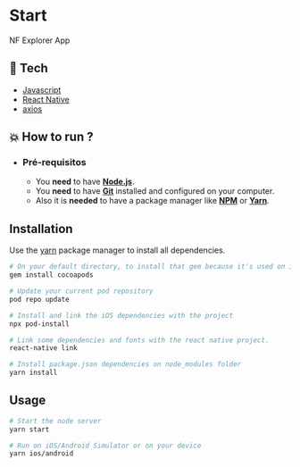 # Start

NF Explorer App

## :rocket: Tech

- [Javascript](https://www.javascript.com/)
- [React Native](https://reactnative.dev/)
- [axios](https://github.com/axios/axios)

## :boom: How to run ?

- ### **Pré-requisitos**

  - You **need** to have **[Node.js](https://nodejs.org/en/)**.
  - You **need** to have **[Git](https://git-scm.com/)** installed and configured on your computer.
  - Also it is **needed** to have a package manager like **[NPM](https://www.npmjs.com/)** or **[Yarn](https://yarnpkg.com/)**.

## Installation

Use the [yarn](https://yarnpkg.com/) package manager to install all dependencies.

```bash
# On your default directory, to install that gem because it's used on ios pods.
gem install cocoapods

# Update your current pod repository
pod repo update

# Install and link the iOS dependencies with the project
npx pod-install

# Link some dependencies and fonts with the react native project.
react-native link

# Install package.json dependencies on node_modules folder
yarn install
```

## Usage

```bash
# Start the node server
yarn start

# Run on iOS/Android Simulator or on your device
yarn ios/android
```
